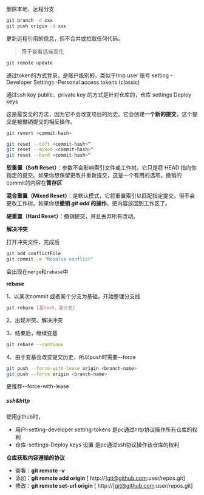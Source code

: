 删除本地、远程分支

```bash
git branch -d xxx
git push origin -d xxx
```



更新远程引用的信息，但不合并或拉取任何代码。

> 用于查看远端变化

```bash
git remote update
```



通过token的方式登录，是账户级别的，类似于tmp user 账号 setting -Developer Settings -Personal access tokens (classic)

通过ssh key public、private key 的方式是针对仓库的，仓库 settings Deploy keys



这是最安全的方法，因为它不会改变项目的历史。它会创建**一个新的提交**，这个提交是被撤销提交的相反操作。

```bash
git revert <commit-hash>
```



```bash
git reset --soft <commit-hash>^
git reset --mixed <commit-hash>^
git reset --hard <commit-hash>^
```

**软重置（Soft Reset）**：参数不会影响索引文件或工作树。它只是将 HEAD 指向你指定的提交。如果你想保留更改并重新提交，这是一个有用的选项。撤销的commit的内容在**暂存区**

**混合重置（Mixed Reset）**：是默认模式，它将重置索引以匹配指定提交，但不会更改工作树。如果你想**撤销 *git add* 的操作**，把内容放回到工作区了。

**硬重置（Hard Reset）**：撤销提交，并且丢弃所有改动。



**解决冲突**

打开冲突文件，完成后

```bash
git add conflictFile 
git commit -m "Resolve conflict"
```

会出现在`merge`和`rebase`中



**rebase**

1、以某次commit 或者某个分支为基础，开始整理分支线

```bash
git rebase [基hash、基分支]
```

2、出现冲突、解决冲突

3、结束后，继续变基

```bash
git rebase --continue
```

4、由于变基会改变提交历史，所以push时需要--force

```bash
git push --force-with-lease origin <branch-name>
git push --force origin <branch-name>
```

更推荐--force-with-lease



##### ssh&http

使用github时，

- 用户-setting-developer setting-tokens 是pc通过http协议操作所有仓库的权利
- 仓库-settings-Deploy keys 设置 是pc通过ssh协议操作该仓库的权利

**仓库获取内容遵循的协议**

- 查看：**git remote -v**
- 添加：**git remote add origin** [ http://]git@github.com:user/repos.git]
- 修改：**git remote set-url origin** [ http://]git@github.com:user/repos.git]



